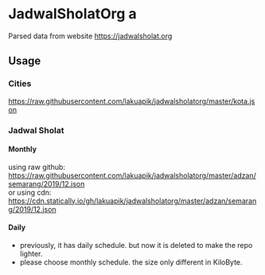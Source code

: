 # JadwalSholatOrg a

Parsed data from website https://jadwalsholat.org

## Usage

### Cities

https://raw.githubusercontent.com/lakuapik/jadwalsholatorg/master/kota.json

### Jadwal Sholat

#### Monthly
using raw github: https://raw.githubusercontent.com/lakuapik/jadwalsholatorg/master/adzan/semarang/2019/12.json  
or using cdn: https://cdn.statically.io/gh/lakuapik/jadwalsholatorg/master/adzan/semarang/2019/12.json

#### Daily
* previously, it has daily schedule. but now it is deleted to make the repo lighter.
* please choose monthly schedule. the size only different in KiloByte.
